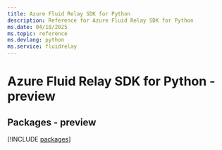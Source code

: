 ```yaml
---
title: Azure Fluid Relay SDK for Python
description: Reference for Azure Fluid Relay SDK for Python
ms.date: 04/18/2025
ms.topic: reference
ms.devlang: python
ms.service: fluidrelay
---
```

# Azure Fluid Relay SDK for Python - preview
## Packages - preview
[!INCLUDE [packages](fluid-relay-index.md)]